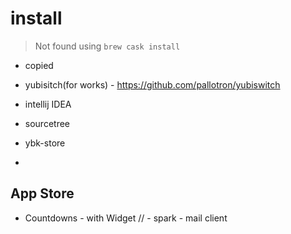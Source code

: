 # install

> Not found using `brew cask install`

- copied
- yubisitch(for works) - https://github.com/pallotron/yubiswitch

- intellij IDEA
- sourcetree
- ybk-store
-

## App Store

- Countdowns - with Widget
  // - spark - mail client
